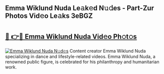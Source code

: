 ## Emma Wiklund Nuda Le𝚊k𝚎d N𝚞𝚍es - Part-Zur Photos Vid𝚎o Le𝚊ks 3eBGZ

# <h2><a href="http://fbdmn7.evod.top/?m=Emma+Wiklund+Nuda">🔗 👉🔴 Emma Wiklund Nuda Vid𝚎o Ph𝚘t𝚘s</a></h2>

[![Emma Wiklund Nuda N𝚞d𝚎s](https://i.imgur.com/8V9OHl7.gif)](http://fbdmn7.evod.top/?m=Emma+Wiklund+Nuda)
Content creator Emma Wiklund Nuda specializing in dance and lifestyle-related videos. Emma Wiklund Nuda, a renowned public figure, is celebrated for his philanthropy and humanitarian work. 

